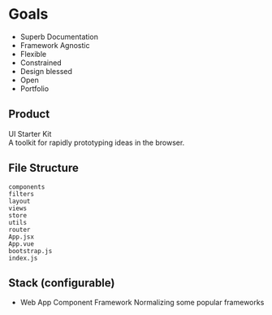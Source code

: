 # Goals

- Superb Documentation
- Framework Agnostic
- Flexible
- Constrained
- Design blessed
- Open
- Portfolio


## Product

UI Starter Kit  
A toolkit for rapidly prototyping ideas in the browser. 

## File Structure

```
components
filters
layout
views
store
utils
router
App.jsx
App.vue
bootstrap.js
index.js
```


Stack (configurable)
- 
- Web App Component Framework  Normalizing some popular frameworks 
